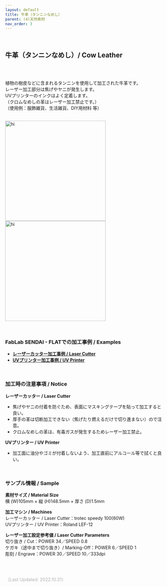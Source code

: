 ```yaml
---
layout: default
title: 牛革（タンニンなめし）
parent: (4)天然素材
nav_order: 3
---
```


<br>

## 牛革（タンニンなめし）/ Cow Leather
<br><br>

植物の樹皮などに含まれるタンニンを使用して加工された牛革です。<br>
レーザー加工部分は焦げやヤニが発生します。<br>
UVプリンターのインクはよく定着します。<br>
（クロムなめしの革はレーザー加工禁止です。）<br>
（使用例：服飾雑貨、生活雑貨、DIY用材料 等）
<br>
<br>

<img src="assets/26_Leather_1.png" width="320" alt="hi" class="inline"/><img src="assets/26_Leather_2.png" width="320" alt="hi" class="inline"/>

<br>

### **FabLab SENDAI - FLATでの加工事例 / Examples**

* [**レーザーカッター加工事例 / Laser Cutter**](https://www.flickr.com/search/?user_id=96175517%40N02&sort=date-taken-desc&safe_search=1&view_all=1&tags=leatherlc)
* [**UVプリンター加工事例 / UV Printer**](https://www.flickr.com/search/?user_id=96175517%40N02&sort=date-taken-desc&safe_search=1&view_all=1&tags=leatheruv)

<br>

### **加工時の注意事項 / Notice**

**レーザーカッター / Laser Cutter**
* 焦げやヤニの付着を防ぐため、表面にマスキングテープを貼って加工すると良い。<br>
* 厚手の革は切断加工できない（焦げたり燃えるだけで切り進まない）ので注意。<br>
* クロムなめしの革は、有毒ガスが発生するためレーザー加工禁止。<br>

**UVプリンター / UV Printer**
* 加工面に油分やゴミが付着しないよう、加工直前にアルコール等で拭くと良い。<br>

<br>

### **サンプル情報 / Sample**

**素材サイズ / Material Size**<br>
横 (W)105mm × 縦 (H)148.5mm × 厚さ (D)1.5mm<br>

**加工マシン / Machines**<br>
レーザーカッター / Laser Cutter：trotec speedy 100(60W)<br>
UVプリンター / UV Printer：Roland LEF-12<br>

**レーザー加工設定参考値 / Laser Cutter Parameters**<br>
切り抜き / Cut：POWER 34／SPEED 0.8<br>
ケガキ（途中まで切り抜き）/ Marking-Off：POWER 6／SPEED 1<br>
彫刻 / Engrave：POWER 30／SPEED 10／333dpi<br>

<br><br>

<span style="color: #B2B2B2">
（Last Updated: 2022.10.31）
</span>
